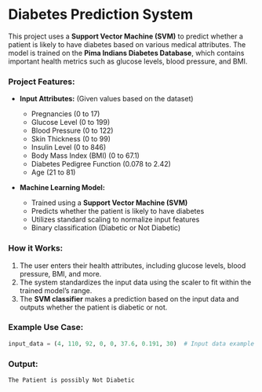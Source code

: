 
# Diabetes Prediction System

This project uses a **Support Vector Machine (SVM)** to predict whether a patient is likely to have diabetes based on various medical attributes. The model is trained on the **Pima Indians Diabetes Database**, which contains important health metrics such as glucose levels, blood pressure, and BMI.

### Project Features:
- **Input Attributes:** (Given values based on the dataset)
  - Pregnancies (0 to 17)
  - Glucose Level (0 to 199)
  - Blood Pressure (0 to 122)
  - Skin Thickness (0 to 99)
  - Insulin Level (0 to 846)
  - Body Mass Index (BMI) (0 to 67.1)
  - Diabetes Pedigree Function (0.078 to 2.42)
  - Age (21 to 81)
  
- **Machine Learning Model:**
  - Trained using a **Support Vector Machine (SVM)**
  - Predicts whether the patient is likely to have diabetes
  - Utilizes standard scaling to normalize input features
  - Binary classification (Diabetic or Not Diabetic)

### How it Works:
1. The user enters their health attributes, including glucose levels, blood pressure, BMI, and more.
2. The system standardizes the input data using the scaler to fit within the trained model’s range.
3. The **SVM classifier** makes a prediction based on the input data and outputs whether the patient is diabetic or not.

### Example Use Case:
```python
input_data = (4, 110, 92, 0, 0, 37.6, 0.191, 30)  # Input data example
```

### Output:
```
The Patient is possibly Not Diabetic
```
